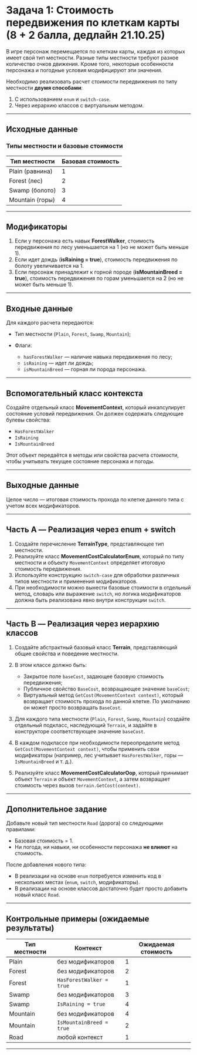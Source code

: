 
# Задача 1: Стоимость передвижения по клеткам карты (8 + 2 балла, дедлайн 21.10.25)

В игре персонаж перемещается по клеткам карты, каждая из которых имеет свой тип местности. Разные типы местности требуют разное количество очков движения. Кроме того, некоторые особенности персонажа и погодные условия модифицируют эти значения.

Необходимо реализовать расчет стоимости передвижения по типу местности **двумя способами**:

1. С использованием `enum` и `switch-case`.
2. Через иерархию классов с виртуальным методом.

---

## Исходные данные

### Типы местности и базовые стоимости

| Тип местности   | Базовая стоимость |
| --------------- | ----------------- |
| Plain (равнина) | 1                 |
| Forest (лес)    | 2                 |
| Swamp (болото)  | 3                 |
| Mountain (горы) | 4                 |

---

## Модификаторы

1. Если у персонажа есть навык **ForestWalker**, стоимость передвижения по лесу уменьшается на 1 (но не может быть меньше 1).
2. Если идет дождь (**isRaining = true**), стоимость передвижения по болоту увеличивается на 1.
3. Если персонаж принадлежит к горной породе (**isMountainBreed = true**), стоимость передвижения по горам уменьшается на 2 (но не может быть меньше 1).

---

## Входные данные

Для каждого расчета передаются:

* Тип местности (`Plain`, `Forest`, `Swamp`, `Mountain`);
* Флаги:

  * `hasForestWalker` — наличие навыка передвижения по лесу;
  * `isRaining` — идет ли дождь;
  * `isMountainBreed` — горная ли порода персонажа.

---

## Вспомогательный класс контекста

Создайте отдельный класс **MovementContext**, который инкапсулирует состояние условий передвижения.
Он должен содержать следующие булевы свойства:

* `HasForestWalker`
* `IsRaining`
* `IsMountainBreed`

Этот объект передаётся в методы или свойства расчета стоимости, чтобы учитывать текущее состояние персонажа и погоды.

---

## Выходные данные

Целое число — итоговая стоимость прохода по клетке данного типа с учетом всех модификаторов.

---

## Часть A — Реализация через enum + switch

1. Создайте перечисление **TerrainType**, представляющее тип местности.
2. Реализуйте класс **MovementCostCalculatorEnum**, который по типу местности и объекту `MovementContext` определяет итоговую стоимость передвижения.
3. Используйте конструкцию `switch-case` для обработки различных типов местности и применения модификаторов.
4. При необходимости можно вынести базовые стоимости в отдельный метод, словарь или выражение `switch`, но логика модификаторов должна быть реализована явно внутри конструкции `switch`.

---

## Часть B — Реализация через иерархию классов

1. Создайте абстрактный базовый класс **Terrain**, представляющий общие свойства и поведение местности.
2. В этом классе должно быть:

   * Закрытое поле `baseCost`, задающее базовую стоимость передвижения;
   * Публичное свойство `BaseCost`, возвращающее значение `baseCost`;
   * Виртуальный метод `GetCost(MovementContext context)`, который возвращает стоимость прохода по данной клетке.
     По умолчанию он может просто возвращать `BaseCost`.
3. Для каждого типа местности (`Plain`, `Forest`, `Swamp`, `Mountain`) создайте отдельный подкласс, наследующий `Terrain`, и задайте в конструкторе соответствующее значение `baseCost`.
4. В каждом подклассе при необходимости переопределите метод `GetCost(MovementContext context)`, чтобы применить свои модификаторы (например, лес учитывает `HasForestWalker`, горы — `IsMountainBreed` и т. д.).
5. Реализуйте класс **MovementCostCalculatorOop**, который принимает объект `Terrain` и объект `MovementContext`, а затем возвращает стоимость через вызов `terrain.GetCost(context)`.

---

## Дополнительное задание

Добавьте новый тип местности `Road` (дорога) со следующими правилами:

* Базовая стоимость = 1.
* Ни погода, ни навыки, ни особенности персонажа **не влияют** на стоимость.

После добавления нового типа:

* В реализации на основе `enum` потребуется изменить код в нескольких местах (`enum`, `switch`, модификаторы).
* В реализации на основе классов достаточно будет просто добавить новый класс `Road`.

---

## Контрольные примеры (ожидаемые результаты)

| Тип местности | Контекст                 | Ожидаемая стоимость |
| ------------- | ------------------------ | ------------------- |
| Plain         | без модификаторов        | 1                   |
| Forest        | без модификаторов        | 2                   |
| Forest        | `HasForestWalker = true` | 1                   |
| Swamp         | без модификаторов        | 3                   |
| Swamp         | `IsRaining = true`       | 4                   |
| Mountain      | без модификаторов        | 4                   |
| Mountain      | `IsMountainBreed = true` | 2                   |
| Road          | любой контекст           | 1                   |

---

